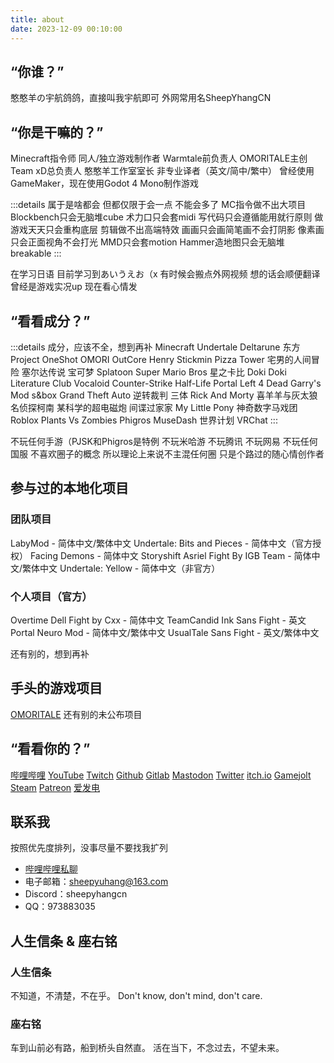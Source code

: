 ```yaml
---
title: about
date: 2023-12-09 00:10:00
---
```


## “你谁？”

憨憨羊の宇航鸽鸽，直接叫我宇航即可
外网常用名SheepYhangCN

## “你是干嘛的？”
Minecraft指令师
同人/独立游戏制作者
Warmtale前负责人
OMORITALE主创
Team xD总负责人
憨憨羊工作室室长
非专业译者（英文/简中/繁中）
曾经使用GameMaker，现在使用Godot 4 Mono制作游戏

:::details 属于是啥都会 但都仅限于会一点 不能会多了
MC指令做不出大项目
Blockbench只会无脑堆cube
术力口只会套midi
写代码只会遵循能用就行原则
做游戏天天只会重构底层
剪辑做不出高端特效
画画只会画简笔画不会打阴影
像素画只会正面视角不会打光
MMD只会套motion
Hammer造地图只会无脑堆breakable
:::

在学习日语 目前学习到あいうえお（x
有时候会搬点外网视频 想的话会顺便翻译
曾经是游戏实况up 现在看心情发

## “看看成分？”
:::details 成分，应该不全，想到再补
Minecraft
Undertale
Deltarune
东方Project
OneShot
OMORI
OutCore
Henry Stickmin
Pizza Tower
宅男的人间冒险
塞尔达传说
宝可梦
Splatoon
Super Mario Bros
星之卡比
Doki Doki Literature Club
Vocaloid
Counter-Strike
Half-Life
Portal
Left 4 Dead
Garry's Mod
s&box
Grand Theft Auto
逆转裁判
三体
Rick And Morty
喜羊羊与灰太狼
名侦探柯南
某科学的超电磁炮
间谍过家家
My Little Pony
神奇数字马戏团
Roblox
Plants Vs Zombies
Phigros
MuseDash
世界计划
VRChat
:::

不玩任何手游（PJSK和Phigros是特例
不玩米哈游 不玩腾讯 不玩网易 不玩任何国服
不喜欢圈子的概念 所以理论上来说不主混任何圈 只是个路过的随心情创作者

## 参与过的本地化项目
### 团队项目
LabyMod - 简体中文/繁体中文
Undertale: Bits and Pieces - 简体中文（官方授权）
Facing Demons - 简体中文
Storyshift Asriel Fight By IGB Team - 简体中文/繁体中文
Undertale: Yellow - 简体中文（非官方）
### 个人项目（官方）
Overtime Dell Fight by Cxx - 简体中文
TeamCandid Ink Sans Fight - 英文
Portal Neuro Mod - 简体中文/繁体中文
UsualTale Sans Fight - 英文/繁体中文

还有别的，想到再补

## 手头的游戏项目
[OMORITALE](https://gamejolt.com/games/OMORITALE/685985)
还有别的未公布项目

## “看看你的？”
[哔哩哔哩](https://space.bilibili.com/252906762)
[YouTube](https://www.youtube.com/@SheepYhangCN)
[Twitch](https://www.twitch.tv/sheepyhangcn)
[Github](https://github.com/SheepYhangCN)
[Gitlab](https://gitlab.com/SheepYhangCN)
[Mastodon](https://mastodon.social/@SheepYhangCN)
[Twitter](https://twitter.com/YuhangOscar233)
[itch.io](https://sheepyhangcn.itch.io/)
[Gamejolt](https://gamejolt.com/@SheepYhangCN)
[Steam](https://steamcommunity.com/id/SheepYhangCN)
[Patreon](https://www.patreon.com/SheepYhangCN)
[爱发电](https://afdian.net/a/SheepYhangCN)

## 联系我
按照优先度排列，没事尽量不要找我扩列
 - [哔哩哔哩私聊](https://message.bilibili.com/#/whisper/mid252906762)
 - 电子邮箱：sheepyuhang@163.com
 - Discord：sheepyhangcn
 - QQ：973883035

## 人生信条 & 座右铭
### 人生信条
不知道，不清楚，不在乎。
Don\'t know, don\'t mind, don\'t care.
### 座右铭
车到山前必有路，船到桥头自然直。
活在当下，不念过去，不望未来。